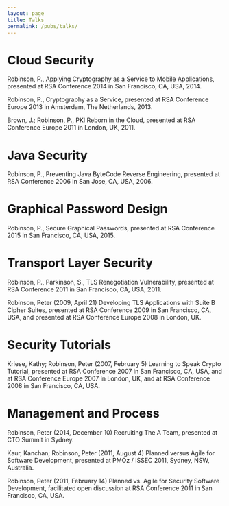 ```yaml
---
layout: page
title: Talks
permalink: /pubs/talks/
---
```



# Cloud Security
Robinson, P., Applying Cryptography as a Service to Mobile Applications, presented at RSA Conference 2014 in San Francisco, CA, USA, 2014.

Robinson, P., Cryptography as a Service, presented at RSA Conference Europe 2013 in Amsterdam, The Netherlands, 2013.

Brown, J.; Robinson, P., PKI Reborn in the Cloud, presented at RSA Conference Europe 2011 in London, UK, 2011.

# Java Security
Robinson, P., Preventing Java ByteCode Reverse Engineering, presented at RSA Conference 2006 in San Jose, CA, USA, 2006.

# Graphical Password Design
Robinson, P., Secure Graphical Passwords, presented at RSA Conference 2015 in San Francisco, CA, USA, 2015.

# Transport Layer Security
Robinson, P., Parkinson, S., TLS Renegotiation Vulnerability, presented at RSA Conference 2011 in San Francisco, CA, USA, 2011.

Robinson, Peter (2009, April 21) Developing TLS Applications with Suite B Cipher Suites, presented at RSA Conference 2009 in San Francisco, CA, USA, and presented at RSA Conference Europe 2008 in London, UK.

# Security Tutorials
Kriese, Kathy; Robinson, Peter (2007, February 5) Learning to Speak Crypto Tutorial, presented at RSA Conference 2007 in San Francisco, CA, USA, and at RSA Conference Europe 2007 in London, UK, and at RSA Conference 2008 in San Francisco, CA, USA.

# Management and Process
Robinson, Peter (2014, December 10) Recruiting The A Team, presented at CTO Summit in Sydney.

Kaur, Kanchan; Robinson, Peter (2011, August 4) Planned versus Agile for Software Development, presented at PMOz / ISSEC 2011, Sydney, NSW, Australia.

Robinson, Peter (2011, February 14) Planned vs. Agile for Security Software Development, facilitated open discussion at RSA Conference 2011 in San Francisco, CA, USA.



